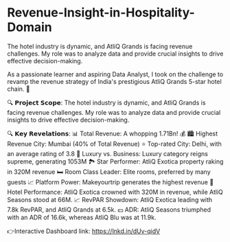 # Revenue-Insight-in-Hospitality-Domain
The hotel industry is dynamic, and AtliQ Grands is facing revenue challenges. My role was to analyze data and provide crucial insights to drive effective decision-making.

As a passionate learner and aspiring Data Analyst, I took on the challenge to revamp the revenue strategy of India's prestigious AtliQ Grands 5-star hotel chain. 🌟

🔍 𝗣𝗿𝗼𝗷𝗲𝗰𝘁 𝗦𝗰𝗼𝗽𝗲:
The hotel industry is dynamic, and AtliQ Grands is facing revenue challenges. My role was to analyze data and provide crucial insights to drive effective decision-making.

🔍 𝗞𝗲𝘆 𝗥𝗲𝘃𝗲𝗹𝗮𝘁𝗶𝗼𝗻𝘀:
📊 Total Revenue: A whopping 1.71Bn! 💰
🏙️ Highest Revenue City: Mumbai (40% of Total Revenue)
⭐ Top-rated City: Delhi, with an average rating of 3.8
🏨 Luxury vs. Business: Luxury category reigns supreme, generating 1053M
🏞️ Star Performer: AtliQ Exotica property raking in 320M revenue
🛏️ Room Class Leader: Elite rooms, preferred by many guests
📈 Platform Power: Makeyourtrip generates the highest revenue
🏨 Hotel Performance: AtliQ Exotica crowned with 320M in revenue, while AtliQ Seasons stood at 66M.
📈 RevPAR Showdown: AtliQ Exotica leading with 7.8k RevPAR, and AtliQ Grands at 6.5k.
💵 ADR: AtliQ Seasons triumphed with an ADR of 16.6k, whereas AtliQ Blu was at 11.9k.


👉Interactive Dashboard link: https://lnkd.in/dUv-qidV
